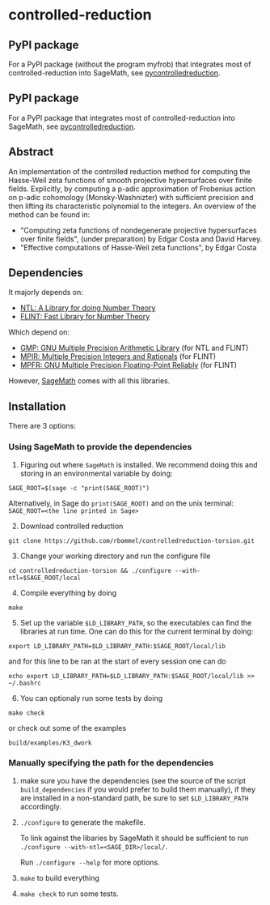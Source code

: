 # controlled-reduction

## PyPI package

For a PyPI package (without the program myfrob) that integrates most of controlled-reduction into SageMath, see [pycontrolledreduction](https://github.com/edgarcosta/pycontrolledreduction/).

## PyPI package

For a PyPI package that integrates most of controlled-reduction into SageMath, see [pycontrolledreduction](https://github.com/edgarcosta/pycontrolledreduction/).


## Abstract
An implementation of the controlled reduction method for computing the
Hasse-Weil zeta functions of smooth projective hypersurfaces over finite
fields. Explicitly, by computing a p-adic approximation of Frobenius
action on p-adic cohomology (Monsky-Washnizter) with sufficient precision
and then lifting its characteristic polynomial to the integers.
An overview of the method can be found in: 
 - "Computing zeta functions of nondegenerate projective hypersurfaces over 
finite fields", (under preparation) by Edgar Costa and David Harvey.
 - "Effective computations of Hasse-Weil zeta functions", by Edgar Costa

## Dependencies
It majorly depends on:
 - [NTL: A Library for doing Number Theory](http://www.shoup.net/ntl/)
 - [FLINT: Fast Library for Number Theory](http://flintlib.org/)
 
Which depend on:

 - [GMP: GNU Multiple Precision Arithmetic Library](https://gmplib.org/) (for NTL and FLINT)
 - [MPIR: Multiple Precision Integers and Rationals](mpir.org) (for FLINT)
 - [MPFR: GNU Multiple Precision Floating-Point Reliably](http://www.mpfr.org/) (for FLINT)

However, [SageMath](http://www.sagemath.org/) comes with all this libraries. 


## Installation

There are 3 options:

### Using SageMath to provide the dependencies

1. Figuring out where `SageMath` is installed. 
We recommend doing this and storing in an environmental variable by doing:
```
SAGE_ROOT=$(sage -c "print(SAGE_ROOT)")
```
Alternatively, in Sage do `print(SAGE_ROOT)` and on the unix terminal:
`
SAGE_ROOT=<the line printed in Sage>
`

2. Download controlled reduction
```
git clone https://github.com/rbommel/controlledreduction-torsion.git
```

3. Change your working directory and run the configure file
```
cd controlledreduction-torsion && ./configure --with-ntl=$SAGE_ROOT/local
```

4. Compile everything by doing
```
make
```

5. Set up the variable `$LD_LIBRARY_PATH`, so the executables can find the libraries at run time.
One can do this for the current terminal by doing:
```
export LD_LIBRARY_PATH=$LD_LIBRARY_PATH:$SAGE_ROOT/local/lib
```
and for this line to be ran at the start of every session one can do
```
echo export LD_LIBRARY_PATH=$LD_LIBRARY_PATH:$SAGE_ROOT/local/lib >> ~/.bashrc
```


6. You can optionaly run some tests by doing
```
make check
```
or check out some of the examples
```
build/examples/K3_dwork
```

### Manually specifying the path for the dependencies 


1. make sure you have the dependencies (see the source of the script `build_dependencies` if you would prefer to build them manually), if they are installed in a non-standard path, be sure to set  `$LD_LIBRARY_PATH` accordingly.

2. `./configure` to generate the makefile.

   To link against the libaries by SageMath it should be sufficient to run `./configure --with-ntl=<SAGE_DIR>/local/`.
 
   Run `./configure --help` for more options.

3. `make` to build everything

4. `make check` to run some tests. 


